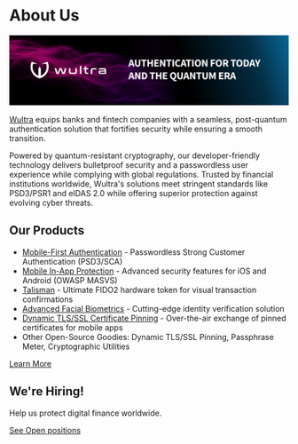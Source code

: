 # About Us

![Wultra](https://github.com/wultra/.github/blob/main/profile/cover.jpg?raw=true)

[Wultra](https://wultra.com) equips banks and fintech companies with a seamless, post-quantum authentication solution that fortifies security while ensuring a smooth transition.

Powered by quantum-resistant cryptography, our developer-friendly technology delivers bulletproof security and a passwordless user experience while complying with global regulations. Trusted by financial institutions worldwide, Wultra's solutions meet stringent standards like PSD3/PSR1 and eIDAS 2.0 while offering superior protection against evolving cyber threats.

## Our Products

- [Mobile-First Authentication](https://www.wultra.com/products/mobile-first-authentication) - Passwordless Strong Customer Authentication (PSD3/SCA)
- [Mobile In-App Protection](https://www.wultra.com/products/in-app-protection) - Advanced security features for iOS and Android (OWASP MASVS)
- [Talisman](https://www.wultra.com/products/talisman) - Ultimate FIDO2 hardware token for visual transaction confirmations
- [Advanced Facial Biometrics](https://www.wultra.com/products/advanced-facial-biometrics) - Cutting-edge identity verification solution
- [Dynamic TLS/SSL Certificate Pinning](https://www.wultra.com/products/dynamic-ssl-pinning) - Over-the-air exchange of pinned certificates for mobile apps
- Other Open-Source Goodies: Dynamic TLS/SSL Pinning, Passphrase Meter, Cryptographic Utilities

[Learn More](https://www.wultra.com/?utm_source=github&utm_medium=profile_readme&utm_campaign=github_intro)

## We're Hiring!

Help us protect digital finance worldwide.

[See Open positions](https://www.wultra.com/careers?utm_source=github&utm_medium=profile_readme&utm_campaign=github_intro)
